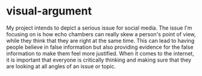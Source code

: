 # visual-argument

My project intends to depict a serious issue for social media. The issue I'm focusing on is how echo chambers can really skew a person's point of view, while they think that they are right at the same time. This can lead to having people believe in false information but also providing evidence for the false information to make them feel more justified. When it comes to the internet, it is important that everyone is critically thinking and making sure that they are looking at all angles of an issue or topic.
